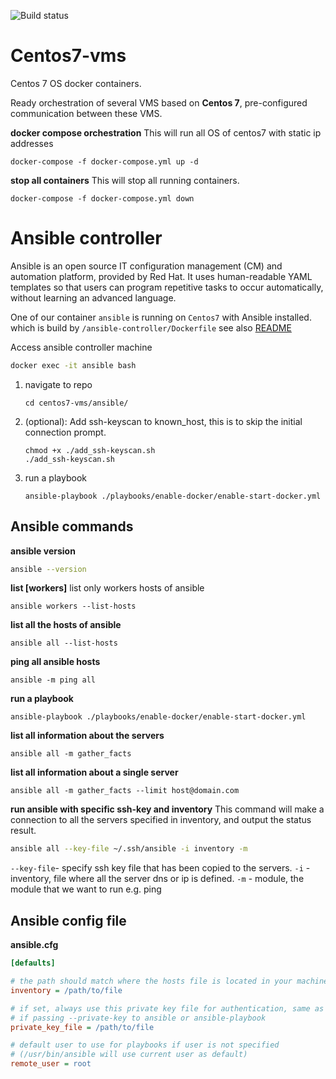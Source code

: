 ![Build status](https://github.com/mb-wali/centos7-vms/actions/workflows/docker.yml/badge.svg)
# Centos7-vms
Centos 7 OS docker containers.

Ready orchestration of several VMS based on **Centos 7**, 
pre-configured communication between these VMS.


**docker compose orchestration**
This will run all OS of centos7 with static ip addresses
```docker
docker-compose -f docker-compose.yml up -d
```

**stop all containers**
This will stop all running containers.
```docker
docker-compose -f docker-compose.yml down
```

# Ansible controller
Ansible is an open source IT configuration management (CM) and automation platform, provided by Red Hat. It uses human-readable YAML templates so that users can program repetitive tasks to occur automatically, without learning an advanced language.

One of our container `ansible` is running on `Centos7` with Ansible installed. which is build by `/ansible-controller/Dockerfile` see also [README](/ansible-controller/README.md)

Access ansible controller machine
```bash
docker exec -it ansible bash
```

1. navigate to repo

    ```shell
    cd centos7-vms/ansible/
    ```

2. (optional): Add ssh-keyscan to known_host, this is to skip the initial connection prompt.  
    ```shell
    chmod +x ./add_ssh-keyscan.sh
    ./add_ssh-keyscan.sh
    ```

3. run a playbook
    ```shell
    ansible-playbook ./playbooks/enable-docker/enable-start-docker.yml
    ```


## Ansible commands

**ansible version**
```bash
ansible --version
```

**list [workers]**
list only workers hosts of ansible
```shell
ansible workers --list-hosts
```

**list all the hosts of ansible**
```shell
ansible all --list-hosts
```

**ping all ansible hosts**
```shell
ansible -m ping all
```

**run a playbook**
```shell
ansible-playbook ./playbooks/enable-docker/enable-start-docker.yml
```

**list all information about the servers**
```shell
ansible all -m gather_facts
```

**list all information about a single server**
```shell
ansible all -m gather_facts --limit host@domain.com
```

**run ansible with specific ssh-key and inventory**
This command will make a connection to all the servers specified in inventory, and output the status result.
```bash
ansible all --key-file ~/.ssh/ansible -i inventory -m 
```
`--key-file`- specify ssh key file that has been copied to the servers.
`-i` - inventory, file where all the server dns or ip is defined.
`-m` - module, the module that we want to run e.g. ping

## Ansible config file
**ansible.cfg**
```cfg
[defaults]

# the path should match where the hosts file is located in your machine
inventory = /path/to/file

# if set, always use this private key file for authentication, same as
# if passing --private-key to ansible or ansible-playbook
private_key_file = /path/to/file

# default user to use for playbooks if user is not specified
# (/usr/bin/ansible will use current user as default)
remote_user = root
```
